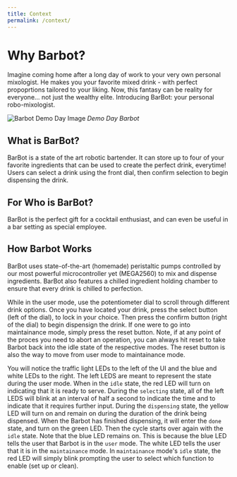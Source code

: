 ```yaml
---
title: Context
permalink: /context/
---
```


# Why Barbot?

Imagine coming home after a long day of work to your very own personal mixologist. He makes you your favorite mixed drink - with perfect propoprtions tailored to your liking. Now, this fantasy can be reality for everyone... not just the wealthy elite. Introducing BarBot: your personal robo-mixologist.

![Barbot Demo Day Image](/pie-2022-03/barbot/images/Barbot_Final.jpg)
_Demo Day Barbot_

## What is BarBot?
BarBot is a state of the art robotic bartender. It can store up to four of your favorite ingredients that can be used to create the perfect drink, everytime! Users can select a drink using the front dial, then confirm selection to begin dispensing the drink.

## For Who is BarBot?
BarBot is the perfect gift for a cocktail enthusiast, and can even be useful in a bar setting as special employee.

## How Barbot Works
BarBot uses state-of-the-art (homemade) peristaltic pumps controlled by our most powerful microcontroller yet (MEGA2560) to mix and dispense ingredients. BarBot also features a chilled ingredient holding chamber to ensure that every drink is chilled to perfection.

While in the user mode, use the potentiometer dial to scroll through different drink options. Once you have located your drink, press the select button (left of the dial), to lock in your choice. Then press the confirm button (right of the dial) to begin dispensign the drink. If one were to go into maintainance mode, simply press the reset button. Note, if at any point of the proces you need to abort an operation, you can always hit reset to take Barbot back into the idle state of the respective modes. The reset button is also the way to move from user mode to maintainance mode.

You will notice the traffic light LEDs to the left of the UI and the blue and white LEDs to the right. The left LEDS are meant to represent the state during the user mode. When in the `idle` state, the red LED will turn on indicating that it is ready to serve. During the `selecting` state, all of the left LEDS will blink at an interval of half a second to indicate the time and to indicate that it requires further input. During the `dispensing` state, the yellow LED will turn on and remain on during the duration of the drink being dispensed. When the Barbot has finished dispensing, it will enter the `done` state, and turn on the green LED. Then the cycle starts over again with the `idle` state. Note that the blue LED remains on. This is because the blue LED tells the user that Barbot is in the `user` mode. The white LED tells the user that it is in the `maintainance` mode. In `maintainance` mode's `idle` state, the red LED will simply blink prompting the user to select which function to enable (set up or clean).